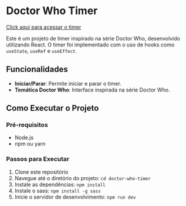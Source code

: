 # Doctor Who Timer

[Click aqui para acessar o timer](https://doctor-who-timer.vercel.app/)

Este é um projeto de timer inspirado na série Doctor Who, desenvolvido utilizando React. O timer foi implementado com o uso de hooks como `useState`, `useRef` e `useEffect`.

## Funcionalidades

- **Iniciar/Parar**: Permite iniciar e parar o timer.
- **Temática Doctor Who**: Interface inspirada na série Doctor Who.

## Como Executar o Projeto

### Pré-requisitos

- Node.js
- npm ou yarn

### Passos para Executar

1. Clone este repositório
2. Navegue até o diretório do projeto:
   `cd doctor-who-timer`
3. Instale as dependências:
   `npm install`
4. Instale o sass:
   `npm install -g sass`
5. Inicie o servidor de desenvolvimento:
   `npm run dev`
